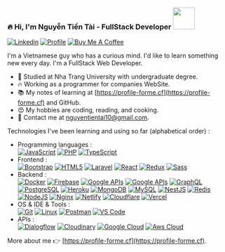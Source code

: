###  🔥 Hi, I'm Nguyễn Tiến Tài - FullStack Developer  <a href="https://profile-forme.surge.sh" target="_blank"><img src="https://res.cloudinary.com/ecommerce2021/image/upload/v1659065987/avatar/logo_begsn1.png" width="50"></a>
[![Linkedin](https://img.shields.io/badge/-LinkedIn-blue?style=flat&logo=Linkedin&logoColor=white&link=https://www.linkedin.com/in/dinhanhthi/)](https://www.linkedin.com/in/tai-nguyen-tien-787545213/)
[![Profile](https://img.shields.io/badge/-My%20Notes-009e22?style=flat&logo=data:image/png;base64,iVBORw0KGgoAAAANSUhEUgAAAA4AAAARCAQAAABHwVUUAAAAxklEQVQYlYWROw6BQRSFp1LRW4BaqUCswAJsQYJoJDQsAI0VSIgIpUKjIgqxAIlGoSXexPNz+ecvMDi3uvnmzD0zVymFkwI9ui/Vo4JH4SDEhE9diSkCZMkzZ0Wblq6pwBspJdcGWUgzJEqDOk3S1DTES5IyGwbi37FmL0eqNnQToc+RMQkZkCVHnI4NXYQZcZZmz/ZZOy429JGhJIHepQP5ZeKn/jr1zJMZWmkPZmi9c/ktUNCAtNP625kZ/tqKeuQtmvd5B5bhnUU8EVlfAAAAAElFTkSuQmCC&link=https://profile-forme.surge.sh)](https://profile-forme.surge.sh)
[![Buy Me A Coffee](https://img.shields.io/badge/-Buy%20Me%20A%20Coffee-db4c4c?style=flat&logo=buy-me-a-coffee&logoColor=ffffff&link=https://ko-fi.com/tientainguyen)](https://ko-fi.com/tientainguyen)

I'm a Vietnamese guy who has a curious mind. I'd like to learn something new every day. I'm a FullStack Web Developer.

- 🌱 Studied at Nha Trang University with undergraduate degree.
- 🔥 Working as a programmer for companies WebSite.
- 📚 My notes of learning at [https://profile-forme.cf](https://profile-forme.cf) and GitHub.
- 😍 My hobbies are coding, reading, and cooking.
- 💌 Contact me at [nguyentientai10@gmail.com](mailto:nguyentientai10@gmail.com).

Technologies I've been learning and using so far (alphabetical order) :

- Programming languages : <br />
    [![JavaScript](https://img.shields.io/badge/-JavaScript-eee?style=flat-square&logo=javascript&logoColor=DD9C25)](https://profile-forme.cf)
    <!-- [![R Lang](https://img.shields.io/badge/-R%20Lang-eee?style=flat-square&logo=r&logoColor=276dc3)](https://profile-forme.cf) -->
    <!-- [![Ruby](http://img.shields.io/badge/-Ruby-eee?style=flat-square&logo=ruby&logoColor=CC342D)](https://profile-forme.cf) -->
    [![PHP](http://img.shields.io/badge/-PHP-eee?style=flat-square&logo=php&logoColor=4951aa)](https://profile-forme.vercel.app)
    [![TypeScript](http://img.shields.io/badge/-TypeScript-eee?style=flat-square&logo=typescript&logoColor=3178C6)](https://profile-forme.cf)
- Frontend : <br />
    [![Bootstrap](http://img.shields.io/badge/-Bootstrap-eee?style=flat-square&logo=bootstrap&logoColor=563D7C)](https://profile-forme.cf)
    [![HTML5](http://img.shields.io/badge/-HTML5-eee?style=flat-square&logo=html5&logoColor=E34F26)](https://profile-forme.cf)
    [![Laravel](https://img.shields.io/badge/-Laravel-eee?style=flat-square&logo=laravel&logoColor=fb503b)](https://profile-forme.cf)
    [![React](https://img.shields.io/badge/-React-eee?style=flat-square&logo=react&logoColor=0088cc)](https://profile-forme.cf)
    [![Redux](https://img.shields.io/badge/-Redux-eee?style=flat-square&logo=redux&logoColor=9932CC)](https://profile-forme.cf)
    [![Sass](https://img.shields.io/badge/-SASS-eee?style=flat-square&logo=sass&logoColor=CC6699)](https://profile-forme.cf)
- Backend : <br />
    [![Docker](https://img.shields.io/badge/-Docker-eee?style=flat-square&logo=docker&logoColor=2496ed)](https://profile-forme.cf)
    [![Firebase](https://img.shields.io/badge/-Firebase-EEE?style=flat-square&logo=firebase&logoColor=FFCA28)](https://profile-forme.cf)
    [![Google APIs](http://img.shields.io/badge/-Google%20APIs-eee?style=flat-square&logo=google&logoColor=4285F4)](https://profile-forme.cf)
    [![Google APIs](http://img.shields.io/badge/-Facebook%20APIs-eee?style=flat-square&logo=facebook&logoColor=4285F4)](https://profile-forme.cf)
    [![GraphQL](https://img.shields.io/badge/-GraphQL-eee?style=flat-square&logo=graphql&logoColor=E10098)](https://profile-forme.cf)
    [![PostgreSQL](https://img.shields.io/badge/-PostgreSQL-eee?style=flat-square&logo=postgresql&logoColor=0273B7)](https://profile-forme.cf)
    [![Heroku](https://img.shields.io/badge/-Heroku-eee?style=flat-square&logo=heroku&logoColor=430098)](https://profile-forme.cf)
    [![MongoDB](https://img.shields.io/badge/-MongoDB-eee?style=flat-square&logo=mongodb&logoColor=47A248)](https://profile-forme.cf)
    [![MySQL](http://img.shields.io/badge/-MySQL-eee?style=flat-square&logo=mysql&logoColor=4479A1)](https://profile-forme.cf)
    [![NestJS](https://img.shields.io/badge/-NestJS-eee?style=flat-square&logo=nestjs&logoColor=E0234E)](https://profile-forme.cf)
    [![Redis](https://img.shields.io/badge/-Redis-eee?style=flat-square&logo=redis&logoColor=E0234E)](https://profile-forme.cf)
    [![NodeJS](http://img.shields.io/badge/-NodeJS-eee?style=flat-square&logo=data:image/png;base64,iVBORw0KGgoAAAANSUhEUgAAAA4AAAAOCAMAAAAolt3jAAAAgVBMVEUzmTMzkTM0mDQslSwtlS00mzQAAAA7nTsymDIzmDMwmDAymTIzmDMzmTMzmDMzmDMzlzM0mTQzmTMzmTMzmTMzmTMzmTM0mjQ1nDUxlzEymDIzmTMzmTMzmTMzmTMzmTMwlzAzmTMzmTMzmTMzmTMzmTMzmTM0mTQzmTMzmTP///8ybrFJAAAAKXRSTlMAAAAAAAAAAAAAAA9RxlIRBjSR6/7vmzkIAyd21Nt8JwMauPwrKvlQxcV6L9IAAABUSURBVAjXY2RgZGTkYGQEUl8ZwUx2EAUSZfz0jVESSPEygMAXkIgiIyMbAwT8+v+fUeU/jAfkMzKqMjLDuX//k8ZFMwrNIjRnoDkS7AUZxqcQLwAA4+0cex8ENfMAAAAASUVORK5CYII=)](https://profile-forme.cf)
    [![Nginx](https://img.shields.io/badge/-Nginx-eee?style=flat-square&logo=nginx&logoColor=47A248)](https://profile-forme.cf)
    [![Netlify](https://img.shields.io/badge/-Netlify-eee?style=flat-square&logo=netlify&logoColor=9ef9e0)](https://profile-forme.cf)
    [![Cloudflare](https://img.shields.io/badge/-Cloudflare-eee?style=flat-square&logo=cloudflare&logoColor=E34F26)](https://profile-forme.cf)
    [![Vercel](https://img.shields.io/badge/-Vercel-eee?style=flat-square&logo=vercel&logoColor=black)](https://profile-forme.cf)
- OS & IDE & Tools : <br />
    [![Git](http://img.shields.io/badge/-Git-eee?style=flat-square&logo=git&logoColor=F05032)](https://profile-forme.cf)
    [![Linux](http://img.shields.io/badge/-Linux-eee?style=flat-square&logo=linux&logoColor=D67A10)](https://profile-forme.cf)
    [![Postman](http://img.shields.io/badge/-Postman-eee?style=flat-square&logo=postman&logoColor=FF6C37)](https://profile-forme.cf)
    [![VS Code](http://img.shields.io/badge/-VS%20Code-eee?style=flat-square&logo=visual-studio-code&logoColor=007ACC)](https://profile-forme.cf)
- APIs : <br />
    [![Dialogflow](http://img.shields.io/badge/-Dialogflow-eee?style=flat-square&logo=dialogflow&logoColor=FF9800)](https://profile-forme.cf)
    [![Cloudinary](http://img.shields.io/badge/-Cloudinary-eee?style=flat-square&logo=google-cloud&logoColor=4285F4)](https://profile-forme.cf)
    [![Google Cloud](https://img.shields.io/badge/-Google%20Cloud-eee?style=flat-square&logo=google-cloud&logoColor=4285F4)](https://profile-forme.cf)
    [![Aws Cloud](https://img.shields.io/badge/-Aws%20Cloud-eee?style=flat-square&logo=google-cloud&logoColor=FF6C37)](https://profile-forme.cf)


More about me 👉 [https://profile-forme.cf](https://profile-forme.cf).

